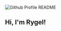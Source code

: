 ![Github Profile README](https://github.com/user-attachments/assets/ebce7fd6-5670-4214-b592-7471a5831a49)

## Hi, I'm Rygel!
<!--
**rygelyance/rygelyance** is a ✨ _special_ ✨ repository because its `README.md` (this file) appears on your GitHub profile.

Here are some ideas to get you started:

- 🔭 I’m currently working on ...
- 🌱 I’m currently learning ...
- 👯 I’m looking to collaborate on ...
- 🤔 I’m looking for help with ...
- 💬 Ask me about ...
- 📫 How to reach me: ...
- 😄 Pronouns: ...
- ⚡ Fun fact: ...
-->
